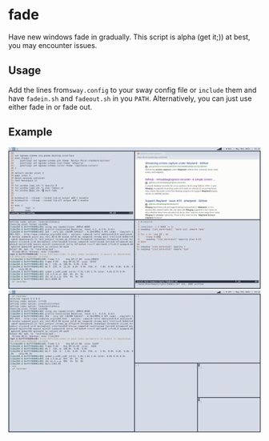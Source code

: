 # fade
Have new windows fade in gradually.
This script is alpha (get it;)) at best, you may encounter issues.

## Usage
Add the lines from`sway.config` to your sway config file or `include` them and have `fadein.sh` and `fadeout.sh` in you `PATH`. Alternatively, you can just use either fade in or fade out.

## Example
![example gif](fade.gif)
![example gif2](fadeout.gif)
